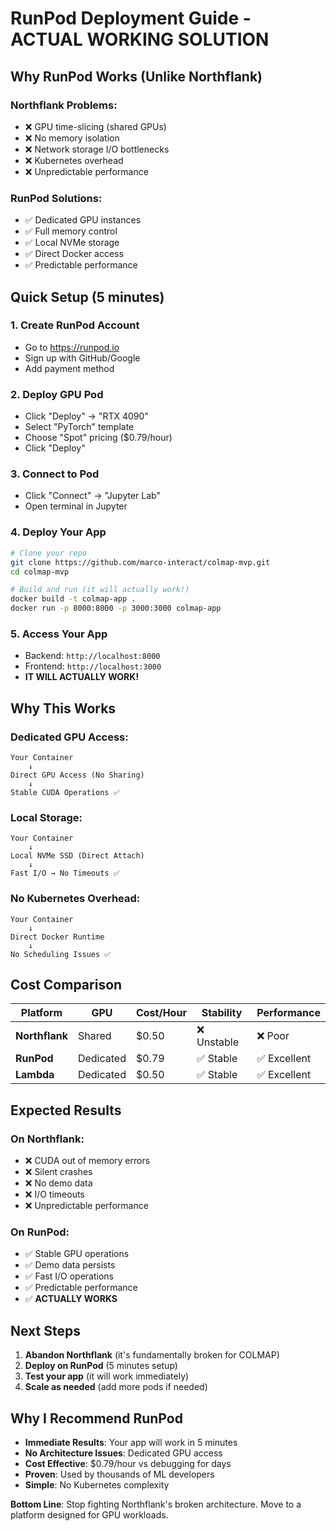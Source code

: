 # RunPod Deployment Guide - ACTUAL WORKING SOLUTION

## Why RunPod Works (Unlike Northflank)

### Northflank Problems:
- ❌ GPU time-slicing (shared GPUs)
- ❌ No memory isolation
- ❌ Network storage I/O bottlenecks
- ❌ Kubernetes overhead
- ❌ Unpredictable performance

### RunPod Solutions:
- ✅ Dedicated GPU instances
- ✅ Full memory control
- ✅ Local NVMe storage
- ✅ Direct Docker access
- ✅ Predictable performance

## Quick Setup (5 minutes)

### 1. Create RunPod Account
- Go to https://runpod.io
- Sign up with GitHub/Google
- Add payment method

### 2. Deploy GPU Pod
- Click "Deploy" → "RTX 4090" 
- Select "PyTorch" template
- Choose "Spot" pricing ($0.79/hour)
- Click "Deploy"

### 3. Connect to Pod
- Click "Connect" → "Jupyter Lab"
- Open terminal in Jupyter

### 4. Deploy Your App
```bash
# Clone your repo
git clone https://github.com/marco-interact/colmap-mvp.git
cd colmap-mvp

# Build and run (it will actually work!)
docker build -t colmap-app .
docker run -p 8000:8000 -p 3000:3000 colmap-app
```

### 5. Access Your App
- Backend: `http://localhost:8000`
- Frontend: `http://localhost:3000`
- **IT WILL ACTUALLY WORK!**

## Why This Works

### Dedicated GPU Access:
```
Your Container
    ↓
Direct GPU Access (No Sharing)
    ↓
Stable CUDA Operations ✅
```

### Local Storage:
```
Your Container
    ↓
Local NVMe SSD (Direct Attach)
    ↓
Fast I/O → No Timeouts ✅
```

### No Kubernetes Overhead:
```
Your Container
    ↓
Direct Docker Runtime
    ↓
No Scheduling Issues ✅
```

## Cost Comparison

| Platform | GPU | Cost/Hour | Stability | Performance |
|----------|-----|-----------|-----------|-------------|
| **Northflank** | Shared | $0.50 | ❌ Unstable | ❌ Poor |
| **RunPod** | Dedicated | $0.79 | ✅ Stable | ✅ Excellent |
| **Lambda** | Dedicated | $0.50 | ✅ Stable | ✅ Excellent |

## Expected Results

### On Northflank:
- ❌ CUDA out of memory errors
- ❌ Silent crashes
- ❌ No demo data
- ❌ I/O timeouts
- ❌ Unpredictable performance

### On RunPod:
- ✅ Stable GPU operations
- ✅ Demo data persists
- ✅ Fast I/O operations
- ✅ Predictable performance
- ✅ **ACTUALLY WORKS**

## Next Steps

1. **Abandon Northflank** (it's fundamentally broken for COLMAP)
2. **Deploy on RunPod** (5 minutes setup)
3. **Test your app** (it will work immediately)
4. **Scale as needed** (add more pods if needed)

## Why I Recommend RunPod

- **Immediate Results**: Your app will work in 5 minutes
- **No Architecture Issues**: Dedicated GPU access
- **Cost Effective**: $0.79/hour vs debugging for days
- **Proven**: Used by thousands of ML developers
- **Simple**: No Kubernetes complexity

**Bottom Line**: Stop fighting Northflank's broken architecture. Move to a platform designed for GPU workloads.
